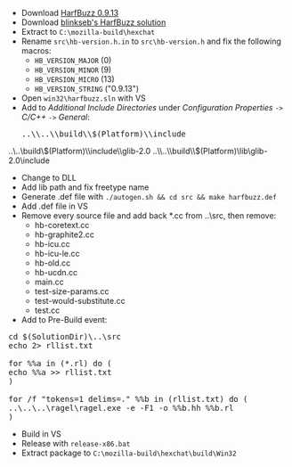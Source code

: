  * Download [HarfBuzz 0.9.13](http://cgit.freedesktop.org/harfbuzz/snapshot/harfbuzz-0.9.13.zip)
 * Download [blinkseb's HarfBuzz solution](https://github.com/blinkseb/harfbuzz)
 * Extract to `C:\mozilla-build\hexchat`
 * Rename `src\hb-version.h.in` to `src\hb-version.h` and fix the following macros:
	* `HB_VERSION_MAJOR` (0)
	* `HB_VERSION_MINOR` (9)
	* `HB_VERSION_MICRO` (13)
	* `HB_VERSION_STRING` ("0.9.13")
 * Open `win32\harfbuzz.sln` with VS
 * Add to _Additional Include Directories_ under _Configuration Properties_ `->` _C/C++_ `->` _General_:
	<pre>..\\..\\build\\$(Platform)\\include
..\\..\\build\\$(Platform)\\include\\glib-2.0
..\\..\\build\\$(Platform)\\lib\\glib-2.0\\include</pre>
 * Change to DLL
 * Add lib path and fix freetype name
 * Generate .def file with `./autogen.sh && cd src && make harfbuzz.def`
 * Add .def file in VS
 * Remove every source file and add back *.cc from ..\src, then remove:
	* hb-coretext.cc
	* hb-graphite2.cc
	* hb-icu.cc
	* hb-icu-le.cc
	* hb-old.cc
	* hb-ucdn.cc
	* main.cc
	* test-size-params.cc
	* test-would-substitute.cc
	* test.cc
 * Add to Pre-Build event:
<pre>cd $(SolutionDir)\..\src
echo 2> rllist.txt

for %%a in (*.rl) do (
echo %%a >> rllist.txt
)

for /f "tokens=1 delims=." %%b in (rllist.txt) do (
..\..\..\ragel\ragel.exe -e -F1 -o %%b.hh %%b.rl
)
</pre>
 * Build in VS
 * Release with `release-x86.bat`
 * Extract package to `C:\mozilla-build\hexchat\build\Win32`
